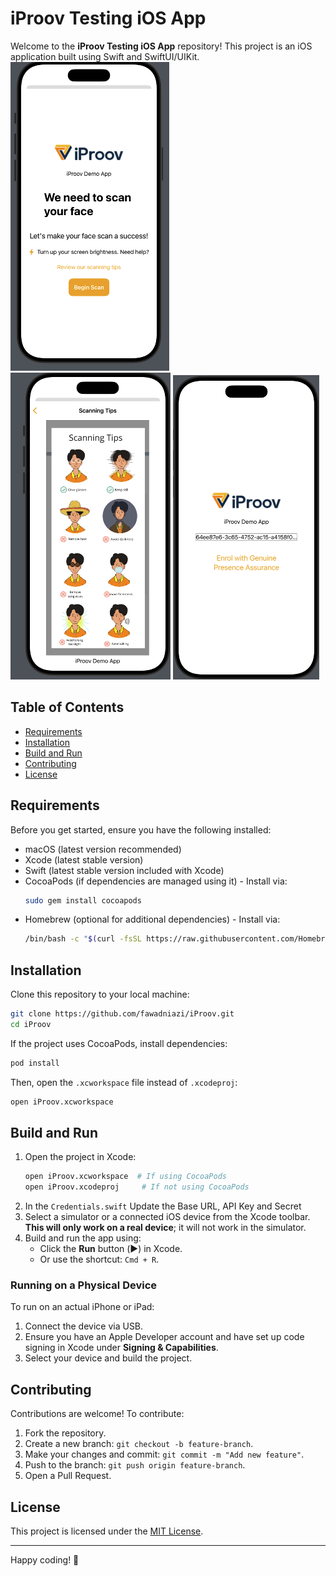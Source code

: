 # iProov Testing iOS App 

Welcome to the **iProov Testing iOS App** repository! This project is an iOS application built using Swift and SwiftUI/UIKit.
[![](https://raw.githubusercontent.com/fawadniazi/iProov/refs/heads/main/SC1.png)](https://raw.githubusercontent.com/fawadniazi/iProov/refs/heads/main/SC1.png)
[![](https://raw.githubusercontent.com/fawadniazi/iProov/refs/heads/main/SC2.png)](https://raw.githubusercontent.com/fawadniazi/iProov/refs/heads/main/SC2.png)
[![](https://raw.githubusercontent.com/fawadniazi/iProov/refs/heads/main/SC3.png)](https://raw.githubusercontent.com/fawadniazi/iProov/refs/heads/main/SC3.png)

## Table of Contents
- [Requirements](#requirements)
- [Installation](#installation)
- [Build and Run](#build-and-run)
- [Contributing](#contributing)
- [License](#license)

## Requirements
Before you get started, ensure you have the following installed:

- macOS (latest version recommended)
- Xcode (latest stable version)
- Swift (latest stable version included with Xcode)
- CocoaPods (if dependencies are managed using it) - Install via:
  ```sh
  sudo gem install cocoapods
  ```
- Homebrew (optional for additional dependencies) - Install via:
  ```sh
  /bin/bash -c "$(curl -fsSL https://raw.githubusercontent.com/Homebrew/install/HEAD/install.sh)"
  ```

## Installation
Clone this repository to your local machine:
```sh
git clone https://github.com/fawadniazi/iProov.git
cd iProov
```

If the project uses CocoaPods, install dependencies:
```sh
pod install
```
Then, open the `.xcworkspace` file instead of `.xcodeproj`:
```sh
open iProov.xcworkspace
```

## Build and Run

1. Open the project in Xcode:
   ```sh
   open iProov.xcworkspace  # If using CocoaPods
   open iProov.xcodeproj     # If not using CocoaPods
   ```
2. In the  `Credentials.swift` Update the Base URL, API Key and Secret
3. Select a simulator or a connected iOS device from the Xcode toolbar. **This will only work on a real device**; it will not work in the simulator.
4. Build and run the app using:
   - Click the **Run** button (▶️) in Xcode.
   - Or use the shortcut: `Cmd + R`.

### Running on a Physical Device
To run on an actual iPhone or iPad:
1. Connect the device via USB.
2. Ensure you have an Apple Developer account and have set up code signing in Xcode under **Signing & Capabilities**.
3. Select your device and build the project.

## Contributing
Contributions are welcome! To contribute:
1. Fork the repository.
2. Create a new branch: `git checkout -b feature-branch`.
3. Make your changes and commit: `git commit -m "Add new feature"`.
4. Push to the branch: `git push origin feature-branch`.
5. Open a Pull Request.

## License
This project is licensed under the [MIT License](LICENSE).

---

Happy coding! 🚀



